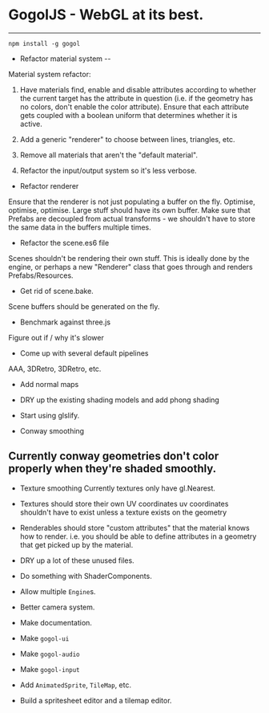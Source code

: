 # GogolJS - WebGL at its best.
------------------------------

```
npm install -g gogol
```

* Refactor material system
--

Material system refactor:

1. Have materials find, enable and disable attributes according to whether the current target has the attribute in question (i.e. if the geometry has no colors, don't enable the color attribute). Ensure that each attribute gets coupled with a boolean uniform that determines whether it is active.

2. Add a generic "renderer" to choose between lines, triangles, etc.

3. Remove all materials that aren't the "default material".

4. Refactor the input/output system so it's less verbose.

* Refactor renderer

Ensure that the renderer is not just populating a buffer on the fly. Optimise, optimise, optimise. Large stuff should have its own buffer. Make sure that Prefabs are decoupled from actual transforms - we shouldn't have to store the same data in the buffers multiple times.

* Refactor the scene.es6 file

Scenes shouldn't be rendering their own stuff. This is ideally done by the engine, or perhaps a new "Renderer" class that goes through and renders Prefabs/Resources.

* Get rid of scene.bake.

Scene buffers should be generated on the fly.

* Benchmark against three.js

Figure out if / why it's slower

* Come up with several default pipelines

AAA, 3DRetro, 3DRetro, etc.

* Add normal maps

* DRY up the existing shading models and add phong shading

* Start using glslify.

* Conway smoothing

Currently conway geometries don't color properly when they're shaded smoothly.
--
* Texture smoothing
Currently textures only have gl.Nearest.

* Textures should store their own UV coordinates
uv coordinates shouldn't have to exist unless a texture exists on the geometry

* Renderables should store "custom attributes" that the material knows how to render.
i.e. you should be able to define attributes in a geometry that get picked up by the material.

* DRY up a lot of these unused files.

* Do something with ShaderComponents.

* Allow multiple `Engine`s.

* Better camera system.

* Make documentation.

* Make `gogol-ui`
* Make `gogol-audio`
* Make `gogol-input`
* Add `AnimatedSprite`, `TileMap`, etc.
* Build a spritesheet editor and a tilemap editor.
